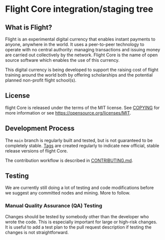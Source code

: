 Flight Core integration/staging tree
=====================================


What is Flight?
----------------

Flight is an experimental digital currency that enables instant payments to
anyone, anywhere in the world. It uses a peer-to-peer technology to operate
with no central authority: managing transactions and issuing money are carried
out collectively by the network. Flight Core is the name of open source
software which enables the use of this currency.

This digital currency is being developed to support the raising cost of flight training
around the world both by offering scholarships and the potential planned non-profit flight
school(s).

License
-------

flight Core is released under the terms of the MIT license. See [COPYING](COPYING) for more
information or see https://opensource.org/licenses/MIT.

Development Process
-------------------

The `main` branch is regularly built and tested, but is not guaranteed to be
completely stable. [Tags](https://github.com/flight-myppl/flight/tags) are created
regularly to indicate new official, stable release versions of flight Core.

The contribution workflow is described in [CONTRIBUTING.md](CONTRIBUTING.md).


Testing
-------
We are currently still doing a lot of testing and code modifications before we suggest any committed nodes and mining.  More to follow.


### Manual Quality Assurance (QA) Testing

Changes should be tested by somebody other than the developer who wrote the
code. This is especially important for large or high-risk changes. It is useful
to add a test plan to the pull request description if testing the changes is
not straightforward.


